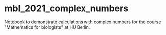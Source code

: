 # mbl_2021_complex_numbers
Notebook to demonstrate calculations with complex numbers for the course "Mathematics for biologists" at HU Berlin. 
